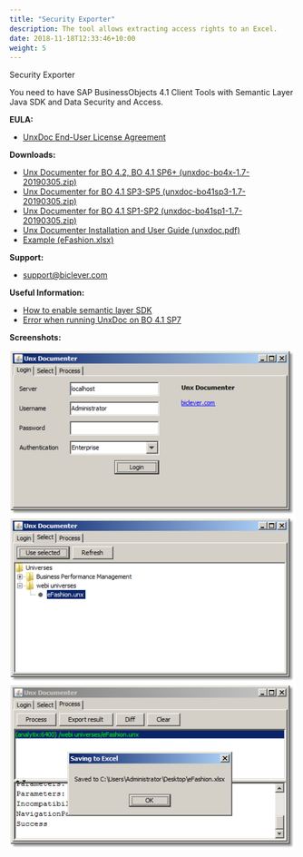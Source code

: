 ```yaml
---
title: "Security Exporter"
description: The tool allows extracting access rights to an Excel.
date: 2018-11-18T12:33:46+10:00
weight: 5
---
```


Security Exporter

You need to have SAP BusinessObjects 4.1 Client Tools with Semantic Layer Java SDK and Data Security and Access.

**EULA:**
- [UnxDoc End-User License Agreement](http://biclever.com/software/unx-universe-documenter/unxdoc-end-user-license-agreement/)

**Downloads:**
- [Unx Documenter for BO 4.2, BO 4.1 SP6+ (unxdoc-bo4x-1.7-20190305.zip)](http://biclever.com/download/422/)
- [Unx Documenter for BO 4.1 SP3-SP5 (unxdoc-bo41sp3-1.7-20190305.zip)](http://biclever.com/download/715/)
- [Unx Documenter for BO 4.1 SP1-SP2 (unxdoc-bo41sp1-1.7-20190305.zip)](http://biclever.com/download/618/)
- [Unx Documenter Installation and User Guide (unxdoc.pdf)](https://drive.google.com/uc?export=download&id=0B-s3ybDd2BjZR0VkZ3B4dzlWZ00)
- [Example (eFashion.xlsx)](https://drive.google.com/uc?export=download&id=0B-s3ybDd2BjZRks5cnVVNW5VelU)

**Support:**
- [support@biclever.com](mailto:support@biclever.com)

**Useful Information:**
- [How to enable semantic layer SDK](http://biclever.com/blog/how-to-enable-semantic-layer-sdk/)
- [Error when running UnxDoc on BO 4.1 SP7](http://biclever.com/blog/error-in-unxdoc-on-bo-4-1-sp7-localresourceserviceimpl-load/)

**Screenshots:**

![UnxDoc Login](/images/pages/unxdoc-1.png)
![UnxDoc Universe Selection](/images/pages/unxdoc-2.png)
![UnxDoc Export Result](/images/pages/unxdoc-3.png)


